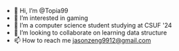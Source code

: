 - 👋 Hi, I’m @Topia99
- 👀 I’m interested in gaming
- 🌱 I’m a computer science student studying at CSUF '24
- 💞️ I’m looking to collaborate on learning data structure
- 📫 How to reach me jasonzeng9912@gmail.com

<!---
Topia99/Topia99 is a ✨ special ✨ repository because its `README.md` (this file) appears on your GitHub profile.
You can click the Preview link to take a look at your changes.
--->
